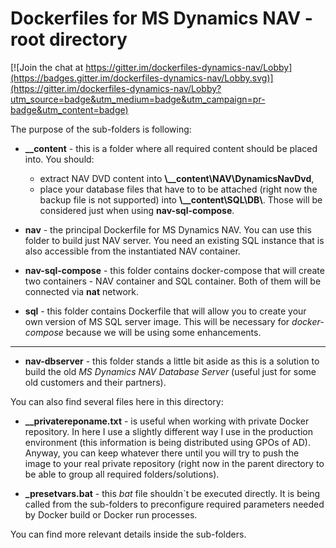 # Dockerfiles for MS Dynamics NAV - root directory
[![Join the chat at https://gitter.im/dockerfiles-dynamics-nav/Lobby](https://badges.gitter.im/dockerfiles-dynamics-nav/Lobby.svg)](https://gitter.im/dockerfiles-dynamics-nav/Lobby?utm_source=badge&utm_medium=badge&utm_campaign=pr-badge&utm_content=badge)

The purpose of the sub-folders is following:

* **__content** - this is a folder where all required content should be placed into. You should: 
    * extract NAV DVD content into **\\__content\\NAV\\DynamicsNavDvd**,
    * place your database files that have to to be attached (right now the backup file is not supported) into **\\__content\\SQL\DB\\**. Those will be considered just when using **nav-sql-compose**.

* **nav** - the principal Dockerfile for MS Dynamics NAV. You can use this folder to build just NAV server. You need an existing SQL instance that is also accessible from the instantiated NAV container.

* **nav-sql-compose** - this folder contains docker-compose that will create two containers - NAV container and SQL container. Both of them will be connected via **nat** network.

* **sql** - this folder contains Dockerfile that will allow you to create your own version of MS SQL server image. This will be necessary for *docker-compose* because we will be using some enhancements.

---

* **nav-dbserver** - this folder stands a little bit aside as this is a solution to build the old *MS Dynamics NAV Database Server* (useful just for some old customers and their partners).


You can also find several files here in this directory:

* **__privatereponame.txt** - is useful when working with private Docker repository. 
In here I use a slightly different way I use in the production environment (this information is being distributed using GPOs of AD). 
Anyway, you can keep whatever there until you will try to push the image to your real private repository (right now in the parent directory to be able to group all required folders/solutions).

* **_presetvars.bat** - this *bat* file shouldn\`t be executed directly. 
It is being called from the sub-folders to preconfigure required parameters needed by Docker build or Docker run processes.

You can find more relevant details inside the sub-folders.
